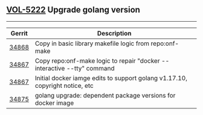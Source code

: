 ## [VOL-5222](https://jira.opencord.org/browse/VOL-5222) Upgrade golang version

---

| Gerrit | Description |
| ------ | --------------------------------------------------------- | 
| [34868](https://gerrit.opencord.org/c/voltha-protos/+/34868)       | Copy in basic library makefile logic from repo:onf-make |
| [34867](https://gerrit.opencord.org/c/voltha-protos/+/34867)       | Copy repo:onf-make logic to repair "docker --interactive --tty" command |
| [34867](https://gerrit.opencord.org/c/voltha-docker-tools/+/34870) | Initial docker iamge edits to support golang v1.17.10, copyright notice, etc |
| [34875](https://gerrit.opencord.org/c/voltha-docker-tools/+/34875) | golang upgrade: dependent package versions for docker image |

